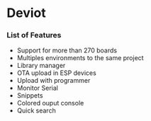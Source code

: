 # Deviot

### List of Features

- Support for more than 270 boards
- Multiples environments to the same project
- Library manager
- OTA upload in ESP devices
- Upload with programmer
- Monitor Serial
- Snippets
- Colored ouput console
- Quick search